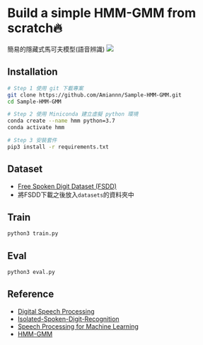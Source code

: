 # Build a simple HMM-GMM from scratch🔥
簡易的隱藏式馬可夫模型(語音辨識)
![](https://i.imgur.com/UYkgLIv.png)

## Installation
```bash
# Step 1 使用 git 下載專案
git clone https://github.com/Amiannn/Sample-HMM-GMM.git
cd Sample-HMM-GMM

# Step 2 使用 Miniconda 建立虛擬 python 環境
conda create --name hmm python=3.7
conda activate hmm

# Step 3 安裝套件
pip3 install -r requirements.txt
```

## Dataset
- [Free Spoken Digit Dataset (FSDD)](https://github.com/Jakobovski/free-spoken-digit-dataset)
- 將FSDD下載之後放入`datasets`的資料夾中

## Train
```bash
python3 train.py
```

## Eval
```bash
python3 eval.py
```

## Reference
- [Digital Speech Processing](http://ocw.aca.ntu.edu.tw/ntu-ocw/ocw/cou/104S204)
- [Isolated-Spoken-Digit-Recognition](https://github.com/SIFANWU/Isolated-Spoken-Digit-Recognition.git)
- [Speech Processing for Machine Learning](https://haythamfayek.com/2016/04/21/speech-processing-for-machine-learning.html)
- [HMM-GMM](https://zhuanlan.zhihu.com/p/258826836)
